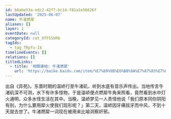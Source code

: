 ```yaml
---
id: b8abe53a-edc2-42f7-bc14-f81a1e56626f
lastUpdated: '2025-06-07'
name: 牛渚燃犀
aliases: []
layer: 1
eventDate: null
categoryId: cat_OfFSSbRb
tagIds:
  - tag_TRpfu-I4
timelineEvents: []
relations: []
titledLinks:
  - title: '相關連結: 牛渚燃犀'
    url: 'https://baike.baidu.com/item/%E7%89%9B%E6%B8%9A%E7%87%83%E7%8A%80/3422634'
---
```

出自《异苑》。东晋时期的温峤行至牛渚矶，听到水底有音乐声传出。当地传言牛渚矶深不可测，水下有许多怪物，于是温峤便点燃犀牛角来照看，竟然看到水中灯火通明，众多水怪生活在其中。当晚，温峤梦见一人责怪他说「我们原本同你阴阳有别，为什么要用犀火使我们现形呢？」第二天，温峤因牙痛拔牙而中风，不到十天就去世了。牛渚燃犀一词现在被用来比喻洞察奸邪。
